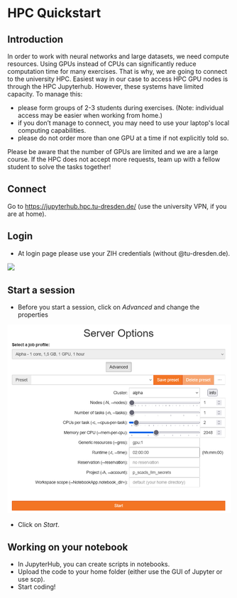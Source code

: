 # HPC Quickstart

## Introduction
In order to work with neural networks and large datasets, we need compute resources. Using GPUs instead of CPUs can significantly reduce computation time for many exercises. That is why, we are going to connect to the university HPC.
Easiest way in our case to access HPC GPU nodes is through the HPC Jupyterhub. However, these systems have limited capacity. To manage this:
- please form groups of 2-3 students during exercises. (Note: individual access may be easier when working from home.)
- if you don’t manage to connect, you may need to use your laptop's local computing capabilities.
- please do not order more than one GPU at a time if not explicitly told so.

Please be aware that the number of GPUs are limited and we are a large course. If the HPC does not accept more requests, team up with a fellow student to solve the tasks together!

## Connect
Go to https://jupyterhub.hpc.tu-dresden.de/ (use the university VPN, if you are at home).

## Login
- At login page please use your ZIH credentials (without @tu-dresden.de).

<img src="https://compendium.hpc.tu-dresden.de/access/misc/jupyterhub_loginpage_marie.png">

## Start a session
- Before you start a session, click on *Advanced* and change the properties

![alt text](images/server-properties.png)

- Click on *Start*.

## Working on your notebook
- In JupyterHub, you can create scripts in notebooks. 
- Upload the code to your home folder (either use the GUI of Jupyter or use scp).
- Start coding!
